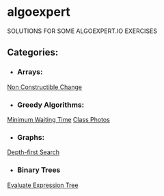 # algoexpert
SOLUTIONS FOR SOME ALGOEXPERT.IO EXERCISES

## Categories:
- ### Arrays:
[Non Constructible Change](https://github.com/vito2005/algoexpert/tree/main/src/NonConstructibleChange)

- ### Greedy Algorithms:
[Minimum Waiting Time](https://github.com/vito2005/algoexpert/tree/main/src/MinimumWaitingTime)
[Class Photos](https://github.com/vito2005/algoexpert/tree/main/src/ClassPhotos)

- ### Graphs:
[Depth-first Search](https://github.com/vito2005/algoexpert/tree/main/src/Depth-firstSearch)

- ### Binary Trees
[Evaluate Expression Tree](https://github.com/vito2005/algoexpert/tree/main/src/EvaluateExpressionTree)
